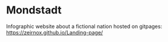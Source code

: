 # Mondstadt
 Infographic website about a fictional nation hosted on gitpages: https://zeirnox.github.io/Landing-page/
